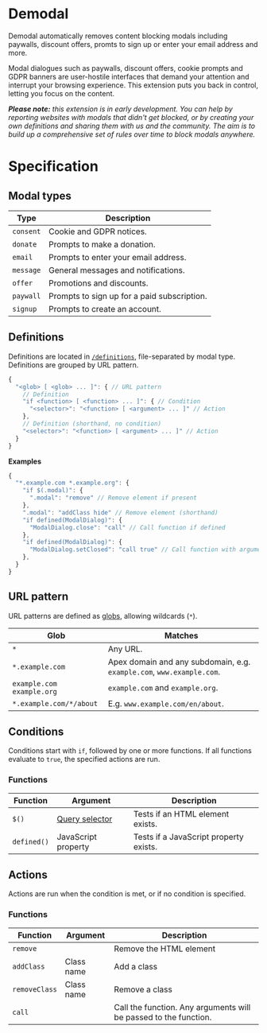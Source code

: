 
# Demodal

Demodal automatically removes content blocking modals including paywalls, 
discount offers, promts to sign up or enter your email address and more.

Modal dialogues such as paywalls, discount offers, cookie prompts and GDPR 
banners are user-hostile interfaces that demand your attention and interrupt
your browsing experience. This extension puts you back in control, letting you
focus on the content.

***Please note:** this extension is in early development. You can help by reporting
websites with modals that didn't get blocked, or by creating your own
definitions and sharing them with us and the community. The aim is to build up
a comprehensive set of rules over time to block modals anywhere.*

# Specification

## Modal types

| Type | Description  |
|--|--|
| `consent`  | Cookie and GDPR notices. |
| `donate`   | Prompts to make a donation. |
| `email`    | Prompts to enter your email address. |
| `message`  | General messages and notifications. |
| `offer`    | Promotions and discounts. |
| `paywall`  | Prompts to sign up for a paid subscription. |
| `signup`   | Prompts to create an account. |

## Definitions

Definitions are located in [`/definitions`](/definitions), file-separated by modal type. Definitions are grouped by URL pattern.

```javascript
{
  "<glob> [ <glob> ... ]": { // URL pattern
    // Definition
    "if <function> [ <function> ... ]": { // Condition
      "<selector>": "<function> [ <argument> ... ]" // Action
    },
    // Definition (shorthand, no condition)
    "<selector>": "<function> [ <argument> ... ]" // Action
  }
}
```

**Examples**
```javascript
{
  "*.example.com *.example.org": {
    "if $(.modal)": {
      ".modal": "remove" // Remove element if present
    },
    ".modal": "addClass hide" // Remove element (shorthand)
    "if defined(ModalDialog)": {
      "ModalDialog.close": "call" // Call function if defined
    },
    "if defined(ModalDialog)": {
      "ModalDialog.setClosed": "call true" // Call function with arguments
    },      
  }
}
```

## URL pattern
URL patterns are defined as [globs](https://en.wikipedia.org/wiki/Glob_(programming)), allowing wildcards (`*`).

| Glob | Matches |
|--|--|
| `*` | Any URL. |
| `*.example.com` | Apex domain and any subdomain, e.g. `example.com`, `www.example.com`.
| `example.com example.org` | `example.com` and `example.org`.
| `*.example.com/*/about` | E.g. `www.example.com/en/about`.

## Conditions

Conditions start with `if`, followed by one or more functions. If all functions evaluate to `true`, the specified actions are run.

### Functions

| Function | Argument | Description |
|--|--|--|
| `$()` | [Query selector](https://developer.mozilla.org/docs/Web/API/Document/querySelector) | Tests if an HTML element exists. |
| `defined()` | JavaScript property | Tests if a JavaScript property exists. |

## Actions

Actions are run when the condition is met, or if no condition is specified.

### Functions

| Function | Argument | Description |
|--|--|--|
| `remove` |  | Remove the HTML element
| `addClass` | Class name | Add a class
| `removeClass` | Class name | Remove a class
| `call` |  | Call the function. Any arguments will be passed to the function.

